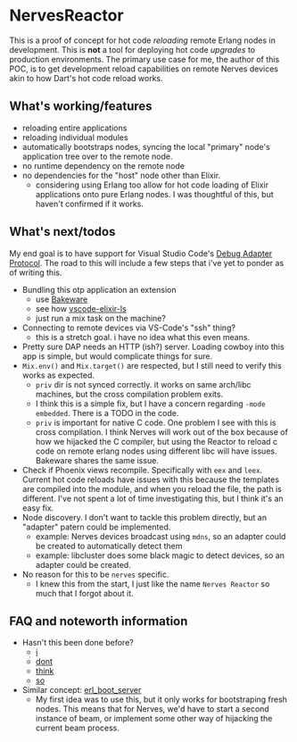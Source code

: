 # NervesReactor

This is a proof of concept for hot code *reloading* remote Erlang nodes in development.
This is **not** a tool for deploying hot code *upgrades* to production environments.
The primary use case for me, the author of this POC, is to get development reload capabilities
on remote Nerves devices akin to how Dart's hot code reload works.

## What's working/features

* reloading entire applications
* reloading individual modules
* automatically bootstraps nodes, syncing the local "primary" node's application tree over to the
  remote node.
* no runtime dependency on the remote node
* no dependencies for the "host" node other than Elixir.
  * considering using Erlang too allow for hot code loading of Elixir
    applications onto pure Erlang nodes. I was thoughtful of this, but haven't
    confirmed if it works.

## What's next/todos

My end goal is to have support for Visual Studio Code's
[Debug Adapter Protocol](https://microsoft.github.io/debug-adapter-protocol/).
The road to this will include a few steps that i've yet to ponder as of writing this.

* Bundling this otp application an extension
  * use [Bakeware](https://github.com/bake-bake-bake/bakeware)
  * see how [vscode-elixir-ls](https://github.com/elixir-lsp/vscode-elixir-ls)
  * just run a mix task on the machine?
* Connecting to remote devices via VS-Code's "ssh" thing?
  * this is a stretch goal. i have no idea what this even means.
* Pretty sure DAP needs an HTTP (ish?) server. Loading cowboy into this app is simple,
  but would complicate things for sure.
* `Mix.env()` and `Mix.target()` are respected, but I still need to verify this works as expected.
  * `priv` dir is not synced correctly. it works on same arch/libc machines, but the cross compilation problem exits.
  * I think this is a simple fix, but I have a concern regarding `-mode embedded`. There is a TODO in the code.
  * `priv` is important for native C code. One problem I see with this is cross compilation.
    I think Nerves will work out of the box because of how we hijacked the C compiler, but using the Reactor
    to reload c code on remote erlang nodes using different libc will have issues. Bakeware shares the same issue.
* Check if Phoenix views recompile. Specifically with `eex` and `leex`. Current hot code reloads have issues with
  this because the templates are compiled into the module, and when you reload the file, the path is different.
  I've not spent a lot of time investigating this, but I think it's an easy fix.
* Node discovery. I don't want to tackle this problem directly, but an "adapter" patern could be implemented.
  * example: Nerves devices broadcast using `mdns`, so an adapter could be created to automatically detect them
  * example: libcluster does some black magic to detect devices, so an adapter could be created.
* No reason for this to be `nerves` specific.
  * I knew this from the start, I just like the name `Nerves Reactor` so much that I forgot about it.

## FAQ and noteworth information

* Hasn't this been done before?
  * [i](https://github.com/kentaro/mix_tasks_upload_hotswap)
  * [dont](https://embedded-elixir.com/post/2018-12-10-using-distribution-to-test-hardware/)
  * [think](https://gist.github.com/ConnorRigby/c98d9112459ac6b3020d9c2bc13140b4)
  * [so](https://github.com/Tubitv/ex_loader)
* Similar concept: [erl_boot_server](https://erlang.org/doc/man/erl_boot_server.html)
  * My first idea was to use this, but it only works for bootstraping fresh nodes.
    This means that for Nerves, we'd have to start a second instance of beam, or
    implement some other way of hijacking the current beam process.
